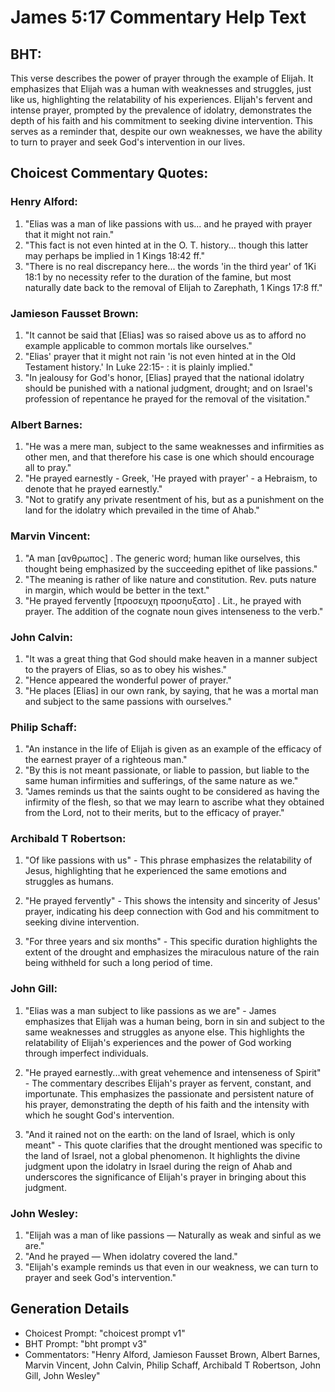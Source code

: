 # James 5:17 Commentary Help Text

## BHT:
This verse describes the power of prayer through the example of Elijah. It emphasizes that Elijah was a human with weaknesses and struggles, just like us, highlighting the relatability of his experiences. Elijah's fervent and intense prayer, prompted by the prevalence of idolatry, demonstrates the depth of his faith and his commitment to seeking divine intervention. This serves as a reminder that, despite our own weaknesses, we have the ability to turn to prayer and seek God's intervention in our lives.

## Choicest Commentary Quotes:
### Henry Alford:
1. "Elias was a man of like passions with us... and he prayed with prayer that it might not rain." 
2. "This fact is not even hinted at in the O. T. history... though this latter may perhaps be implied in 1 Kings 18:42 ff."
3. "There is no real discrepancy here... the words 'in the third year' of 1Ki 18:1 by no necessity refer to the duration of the famine, but most naturally date back to the removal of Elijah to Zarephath, 1 Kings 17:8 ff."

### Jamieson Fausset Brown:
1. "It cannot be said that [Elias] was so raised above us as to afford no example applicable to common mortals like ourselves."
2. "Elias' prayer that it might not rain 'is not even hinted at in the Old Testament history.' In Luke 22:15- : it is plainly implied."
3. "In jealousy for God's honor, [Elias] prayed that the national idolatry should be punished with a national judgment, drought; and on Israel's profession of repentance he prayed for the removal of the visitation."

### Albert Barnes:
1. "He was a mere man, subject to the same weaknesses and infirmities as other men, and that therefore his case is one which should encourage all to pray."
2. "He prayed earnestly - Greek, 'He prayed with prayer' - a Hebraism, to denote that he prayed earnestly."
3. "Not to gratify any private resentment of his, but as a punishment on the land for the idolatry which prevailed in the time of Ahab."

### Marvin Vincent:
1. "A man [ανθρωπος] . The generic word; human like ourselves, this thought being emphasized by the succeeding epithet of like passions."
2. "The meaning is rather of like nature and constitution. Rev. puts nature in margin, which would be better in the text."
3. "He prayed fervently [προσευχη προσηυξατο] . Lit., he prayed with prayer. The addition of the cognate noun gives intenseness to the verb."

### John Calvin:
1. "It was a great thing that God should make heaven in a manner subject to the prayers of Elias, so as to obey his wishes." 
2. "Hence appeared the wonderful power of prayer." 
3. "He places [Elias] in our own rank, by saying, that he was a mortal man and subject to the same passions with ourselves."

### Philip Schaff:
1. "An instance in the life of Elijah is given as an example of the efficacy of the earnest prayer of a righteous man."
2. "By this is not meant passionate, or liable to passion, but liable to the same human infirmities and sufferings, of the same nature as we."
3. "James reminds us that the saints ought to be considered as having the infirmity of the flesh, so that we may learn to ascribe what they obtained from the Lord, not to their merits, but to the efficacy of prayer."

### Archibald T Robertson:
1. "Of like passions with us" - This phrase emphasizes the relatability of Jesus, highlighting that he experienced the same emotions and struggles as humans. 

2. "He prayed fervently" - This shows the intensity and sincerity of Jesus' prayer, indicating his deep connection with God and his commitment to seeking divine intervention. 

3. "For three years and six months" - This specific duration highlights the extent of the drought and emphasizes the miraculous nature of the rain being withheld for such a long period of time.

### John Gill:
1. "Elias was a man subject to like passions as we are" - James emphasizes that Elijah was a human being, born in sin and subject to the same weaknesses and struggles as anyone else. This highlights the relatability of Elijah's experiences and the power of God working through imperfect individuals.

2. "He prayed earnestly...with great vehemence and intenseness of Spirit" - The commentary describes Elijah's prayer as fervent, constant, and importunate. This emphasizes the passionate and persistent nature of his prayer, demonstrating the depth of his faith and the intensity with which he sought God's intervention.

3. "And it rained not on the earth: on the land of Israel, which is only meant" - This quote clarifies that the drought mentioned was specific to the land of Israel, not a global phenomenon. It highlights the divine judgment upon the idolatry in Israel during the reign of Ahab and underscores the significance of Elijah's prayer in bringing about this judgment.

### John Wesley:
1. "Elijah was a man of like passions — Naturally as weak and sinful as we are." 
2. "And he prayed — When idolatry covered the land." 
3. "Elijah's example reminds us that even in our weakness, we can turn to prayer and seek God's intervention."


## Generation Details
- Choicest Prompt: "choicest prompt v1"
- BHT Prompt: "bht prompt v3"
- Commentators: "Henry Alford, Jamieson Fausset Brown, Albert Barnes, Marvin Vincent, John Calvin, Philip Schaff, Archibald T Robertson, John Gill, John Wesley"
